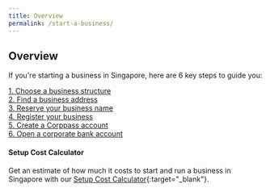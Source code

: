 ```yaml
---
title: Overview
permalink: /start-a-business/
---
```


## Overview

If you're starting a business in Singapore, here are 6 key steps to guide you:

[1. Choose a business structure](/start-a-business/choose-a-business-structure/)<br>
[2. Find a business address](/start-a-business/find-a-business-address/)<br>
[3. Reserve your business name](/start-a-business/reserve-your-business-name/)<br>
[4. Register your business](/start-a-business/register-your-business/)<br>
[5. Create a Corppass account](/start-a-business/create-a-Corppass-account/)<br>
[6. Open a corporate bank account](/start-a-business/open-a-corporate-bank-account/)

#### Setup Cost Calculator
Get an estimate of how much it costs to start and run a business in Singapore with our [Setup Cost Calculator](https://www.edb.gov.sg/en/setting-up-in-singapore/setup-cost-calculator.html){:target="_blank"}.
